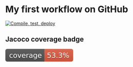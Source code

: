 # My first workflow on GitHub

[![Compile, test, deploy](https://github.com/w-zerita/vttp2022paf_day22/actions/workflows/main.yaml/badge.svg)](https://github.com/w-zerita/vttp2022paf_day22/actions/workflows/main.yaml)

## Jacoco coverage badge
![Coverage](.github/badges/jacoco.svg)